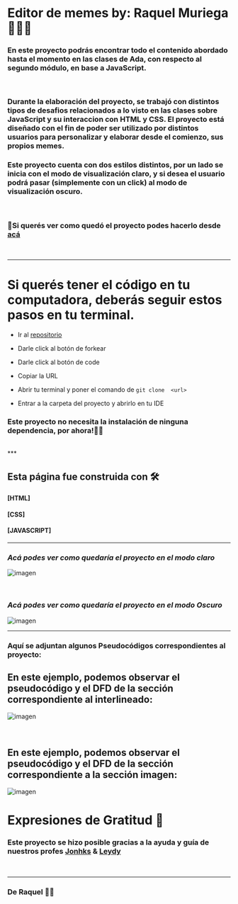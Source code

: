 # Editor de memes by: Raquel Muriega 👩🏼‍💻

### En este proyecto podrás encontrar todo el contenido abordado hasta el momento en las clases de Ada, con respecto al segundo módulo, en base a JavaScript.
<br>


### Durante la elaboración del proyecto, se trabajó con distintos tipos de desafios relacionados a lo visto en las clases sobre JavaScript y su interaccion con HTML y CSS. El proyecto está diseñado con el fin de poder ser utilizado por distintos usuarios para personalizar y elaborar desde el comienzo, sus propios memes. 
### Este proyecto cuenta con dos estilos distintos, por un lado se inicia con el modo de visualización claro, y si desea el usuario podrá pasar (simplemente con un click) al modo de visualización oscuro.  
<br>

### 📌Si querés ver como  quedó el proyecto podes hacerlo desde [acá](https://eager-brahmagupta-34b3fc.netlify.app)
<br>

***

# Si querés tener el código en tu computadora, deberás seguir estos pasos en tu terminal.


 - Ir al [repositorio](https://github.com/ReyMga/Proyecto-EditorDeMemes)


 - Darle click al botón de forkear


 - Darle click al botón de code

 - Copiar la URL

 - Abrir tu terminal y poner el comando de 
 ``` git clone  <url> ```

 - Entrar a la carpeta del proyecto y abrirlo en tu IDE

### Este proyecto no necesita la instalación de ninguna dependencia, por ahora!✋🏼

<br>
***

## Esta página fue construida con 🛠️

#### [HTML]
#### [CSS]
#### [JAVASCRIPT]

***

### _Acá podes ver como quedaría el proyecto en el modo claro_

![imagen](./img/modoClaro.png)

<br>

### _Acá podes ver como quedaría el proyecto en el modo Oscuro_

![imagen](./img/modoOscuro.png)

***


### Aquí se adjuntan algunos Pseudocódigos correspondientes al proyecto:  
## En este ejemplo, podemos observar el pseudocódigo y el DFD de la sección correspondiente al interlineado: 
![imagen](./img/pseudocodigo2.jpg)

<br>

## En este ejemplo, podemos observar el pseudocódigo y el DFD de la sección correspondiente a la sección imagen: 
![imagen](./img/pseudocodigo1.jpg)

# Expresiones de Gratitud 🎁

### Este proyecto se hizo posible gracias a la  ayuda y  guía de nuestros profes [Jonhks](https://github.com/Jonhks) & [Leydy](https://github.com/leydyk93/)

<br>

***

### De Raquel 🖤🧡